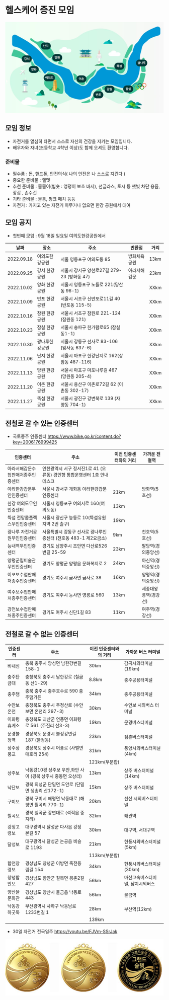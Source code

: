 # 헬스케어 증진 모임 

<img src="https://github.com/biospin/health_care_promotion/blob/main/main02.jpg?raw=true" />


## 모임 정보
- 자전거를 열심히 타면서 스스로 자신의 건강을 지키는 모임입니다.
- 배우자와 자녀(초등학교 4학년 이상)도 함께 오셔도 환영합니다. 

### 준비물
- 필수품 : 돈, 핸드폰, 안전의식( 나의 안전은 나 스스로 지킨다 )
- 중요한 준비물 : 헬멧
- 추천 준비물 : 쫄쫄이(빕숏 : 엉덩이 보호 바지), 선글라스, 토시 등 햇빛 차단 용품, 장갑 , 손수건 
- 기타 준비물 : 물통, 펑크 패치 등등 
- 자전거 : 가지고 있는 자전거 아무거나 없으면 한강 공원에서 대여 

## 모임 공지 
- 첫번째 모임 :  9월 18일 일요일  여의도한강공원에서  

|날짜            |    장소         | 주소                                          |  반환점          | 거리 
|----------------|-----------------|----------------------------------------------|-----------------|--------
| 2022.09.18     | 여의도한강공원   |  서울 영등포구 여의도동 85                     |  방화체육공원    | 13km
| 2022.09.25     | 강서 한강공원    | 서울시 강서구 양천로27길 279-23 (방화동 47)     | 아라서해갑문     | 23km
| 2022.10.02     | 양화 한강공원    | 서울시 영등포구 노들로 221(당산동 96-1)         |                 | XXkm
| 2022.10.09     | 반포 한강공원    |서울시 서초구 신반포로11길 40 (반포동 115-5)     |                  | XXkm
| 2022.10.16     | 잠원 한강공원    |서울시 서초구 잠원로 221-124 (잠원동 121)        |                  | XXkm
| 2022.10.23     | 잠실 한강공원    |서울시 송파구 한가람로65 (잠실동1-1)             |                  | XXkm
| 2022.10.30     | 광나루한강공원   |서울시 강동구 선사로 83-106 (암사동 637-6)       |                  | XXkm
| 2022.11.06     | 난지 한강공원    |서울시 마포구 한강난지로 162(상암동 487-116)     |                  | XXkm
| 2022.11.13     | 망원 한강공원    |서울시 마포구 마포나루길 467 (망원동 205-4)      |                  | XXkm
| 2022.11.20     | 이촌 한강공원    |서울시 용산구 이촌로72길 62 (이촌동 302-17)      |                  | XXkm
| 2022.11.27     | 뚝섬 한강공원    |서울시 광진구 강변북로 139 (자양동 704-1)        |                  | XXkm



## 전철로 갈 수 있는 인증센터 

- 국토종주 인증센터 
https://www.bike.go.kr/content.do?key=2006176999425

|인증센터                        |    주소                                                              | 이전 인증센터와의 거리 |  가까운 전철역 
|-------------------------------|----------------------------------------------------------------------|----------------------|------------------
|아라서해갑문수첩판매처종주인증센터|	인천광역시 서구 정서진1로 41 (오류동) 경인항 통합운영센터 1층 안내데스크  |                      | 
|아라한강갑문무인인증센터	        | 서울시 강서구 개화동 아라한강갑문인증센터                               | 21km                  |  방화역(5호선)                   
|한강	여의도무인인증센터	         | 서울시 영등포구 여의서로 160(여의도동)                                 | 13km                  |
|뚝섬 전망콤플렉스무인인증센터	   | 서울시 광신구 능동로 10(뚝섬유원지역 2번 출구)                         | 19km                  |
|광나루 자전거공원무인인증센터	   | 서울특별시 강동구 선사로 광나루인증센터 (천호동 483-1 제2요금소)         | 9km                   |  천호역(5호선)
|능내역무인인증센터	             | 경기도 남양주시 조안면 다산로526번길 25-59                             | 23km                   | 팔당역(경의중앙선) 
|양평군립미술관무인인증센터	      | 경기도 양평군 양평읍 문화복지로 2                                      | 24km                  |  아신역(경의중앙선) 
|이포보수첩판매처종주인증센터	     | 경기도 여주시 금사면 금사로 38                                         | 16km                  |  양평역(경의중앙선) 
|여주보수첩판매처종주인증센터	     | 경기도 여주시 능사면 영릉로 560                                        | 13km                  |  세종대왕릉역(경강선)
|강천보수첩판매처종주인증센터	     | 경기도 여주시 신단1길 83                                              | 11km                   | 여주역(경강선)


## 전철로 갈 수 없는 인증센터 

|인증센터                        |    주소                                                              | 이전 인증센터와의 거리 |  가까운 버스 터미널
|-------------------------------|----------------------------------------------------------------------|----------------------|------------------
|비내섬                         |	충북 충주시 앙성면 남한강변길 158-1                                    | 30km                 | 감곡시외터미널(19km) 
|충주탄금대                      |	충청북도 충주시 남한강로 (칠금동 산1-29)                                | 8.8km                | 충주공용터미널  
|충주댐                         |	충북 충주시 충주호수로 590 충주댐가든                                   | 34km                 | 충주공용터미널 
|수안보온천                      |	충청북도 충주시 주정산로 (수안보면 온천리 297-3)                         | 30km                 | 수안보 시외버스 터미널 
|이화령휴게소                    |	충청북도 괴산군 연풍면 이화령로 561 (주진리 산3-3)                      | 19km                 | 문경버스터미널 
|문경불정역                      |	경상북도 문경시 불정강변길 187 (불정동)                                 | 23km                 | 점촌버스터미널
|상주상풍교                      |	경상북도 상주시 어풍로 (사벌면 매호리 254)                               | 31km                 | 풍양시외버스터미널(4km) 
|                               |                                                                       | 121km(부분합)         |        
|상주보                         |	낙동강10경 상주보 우안,좌안 사이 (경북 상주시 중동면 오상리)              | 13km                 | 상주 버스터미널(14km)  
|낙단보                         |	경북 의성군 단밀면 도안로 (단밀면 생송리 산172-1)                        | 15km                 | 상주 버스터미널 
|구미보                         |	경북 구미시 해평면 낙동대로 (해평면 월곡리 770-1)                        | 20km                 | 선산 시외버스터미널 
|칠곡보                         |	경북 칠곡군 강변대로 (석적읍 중지리)                                    | 32km                 | 왜관역
|강정고령보                      |	대구광역시 달성군 다사읍 강정본길 57                                    | 30km                 | 대구역, 서대구역 
|달성보                         |	대구광역시 달성군 논공읍 비슬로 1193                                    | 21km                 | 현풍시외버스터미널(5km)
|                               |                                                                       | 113km(부분합)         |        
|합천창령보                     |	경상남도 창녕군 이방면 죽전등림길 154                                    | 34km                 | 현풍시외버스터미널(30km)
|창녕합안보                     |	경상남도 함안군 칠복면 봉촌2길 427                                      | 56km                 | 마산고속버스터미널, 남지시외버스
|양산물문화관                   |	경상남도 양산시 물금읍 낙동로 443                                        | 56km                  | 물금역
|낙동강하굿둑                   |	부산광역시 사하구 낙동남로1233번길 1                                      | 28km                  | 부산역(12km)
|                               |                                                                       | 139km                 |        



- 30일 자전거 전국일주 
https://youtu.be/FJVm-SSrJak
<img src="https://github.com/biospin/health_care_promotion/blob/main/main.jpg" />






